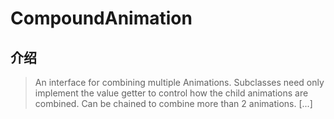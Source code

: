 # CompoundAnimation

## 介绍

> An interface for combining multiple Animations. Subclasses need only implement the value getter to control how the child animations are combined. Can be chained to combine more than 2 animations. [...]
